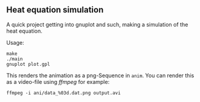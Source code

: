 ## Heat equation simulation

A quick project getting into gnuplot and such, making a simulation of the heat
equation.

Usage:

```
make
./main
gnuplot plot.gpl
```

This renders the animation as a png-Sequence in `anim`. You can render this as
a video-file using _ffmpeg_ for example:

```
ffmpeg -i ani/data_%03d.dat.png output.avi
```


